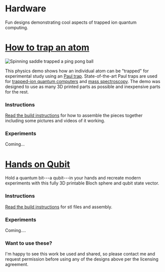 # Hardware
Fun designs demonstrating cool aspects of trapped ion quantum computing.

# [How to trap an atom](https://github.com/ajrazander/hardware/tree/main/ion-trap-demo)

![Spinning saddle trapped a ping pong ball](https://github.com/ajrazander/hardware/blob/main/ion-trap-demo/instructions/videos/trapped_ion_test.gif)

This physics demo shows how an individual atom can be "trapped" for experimental study using an [Paul trap](https://en.wikipedia.org/wiki/Trapped_ion_quantum_computer#Paul_trap). State-of-the-art Paul traps are used for [trapped-ion quantum computers](https://en.wikipedia.org/wiki/Trapped_ion_quantum_computer) and [mass spectroscopy](https://en.wikipedia.org/wiki/Quadrupole_ion_trap). The demo was designed to use as many 3D printed parts as possible and inexpensive parts for the rest.

### Instructions
[Read the build instructions](https://github.com/ajrazander/hardware/tree/main/ion-trap-demo/README.md) for how to assemble the pieces together including some pictures and videos of it working.

### Experiments
Coming...

# [Hands on Qubit](https://github.com/ajrazander/hardware/tree/main/bloch-sphere-demo)

Hold a quantum bit---a qubit---in your hands and recreate modern experiments with this fully 3D printable Bloch sphere and qubit state vector.

### Instructions
[Read the build instructions](https://github.com/ajrazander/hardware/tree/main/bloch-sphere-demo/README.md) for stl files and assembly.

### Experiments
Coming....

### Want to use these?
I'm happy to see this work be used and shared, so please contact me and request permission before using any of the designs above per the licensing agreement.
